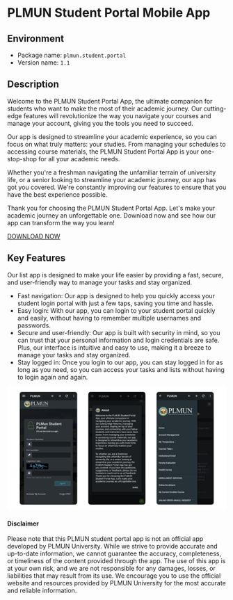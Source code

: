 # PLMUN Student Portal Mobile App

## Environment
- Package name: `plmun.student.portal`
- Version name: `1.1`

## Description
Welcome to the PLMUN Student Portal App, the ultimate companion for students who want to make the most of their academic journey. Our cutting-edge features will revolutionize the way you navigate your courses and manage your account, giving you the tools you need to succeed.

Our app is designed to streamline your academic experience, so you can focus on what truly matters: your studies. From managing your schedules to accessing course materials, the PLMUN Student Portal App is your one-stop-shop for all your academic needs.

Whether you're a freshman navigating the unfamiliar terrain of university life, or a senior looking to streamline your academic journey, our app has got you covered. We're constantly improving our features to ensure that you have the best experience possible.

Thank you for choosing the PLMUN Student Portal App. Let's make your academic journey an unforgettable one. Download now and see how our app can transform the way you learn!

[DOWNLOAD NOW](https://github.com/nmochea/plmun-student-portal/raw/main/portal.apk)

## Key Features
Our list app is designed to make your life easier by providing a fast, secure, and user-friendly way to manage your tasks and stay organized.
- Fast navigation: Our app is designed to help you quickly access your student login portal with just a few taps, saving you time and hassle.
- Easy login: With our app, you can login to your student portal quickly and easily, without having to remember multiple usernames and passwords.
- Secure and user-friendly: Our app is built with security in mind, so you can trust that your personal information and login credentials are safe. Plus, our interface is intuitive and easy to use, making it a breeze to manage your tasks and stay organized.
- Stay logged in: Once you login to our app, you can stay logged in for as long as you need, so you can access your tasks and lists without having to login again and again.

![alt text](https://raw.githubusercontent.com/nmochea/plmun-student-portal/main/design.png)

#### Disclaimer
Please note that this PLMUN student portal app is not an official app developed by PLMUN University. While we strive to provide accurate and up-to-date information, we cannot guarantee the accuracy, completeness, or timeliness of the content provided through the app. The use of this app is at your own risk, and we are not responsible for any damages, losses, or liabilities that may result from its use. We encourage you to use the official website and resources provided by PLMUN University for the most accurate and reliable information.
